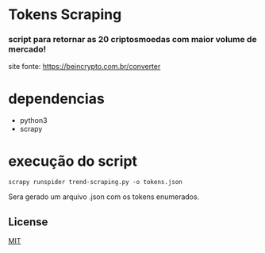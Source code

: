 # Tokens Scraping
### script para retornar as 20 criptosmoedas com maior volume de mercado!

site fonte: https://beincrypto.com.br/converter

# dependencias
 - python3
 - scrapy
# execução do script
```
scrapy runspider trend-scraping.py -o tokens.json
```
Sera gerado um arquivo .json com os tokens enumerados.

## License
[MIT](https://choosealicense.com/licenses/mit/)
